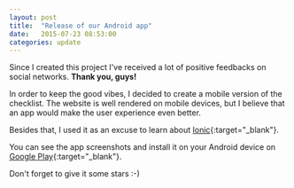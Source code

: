 ```yaml
---
layout: post
title:  "Release of our Android app"
date:   2015-07-23 08:53:00
categories: update
---
```


Since I created this project I've received a lot of positive feedbacks on social networks. **Thank you, guys!**

In order to keep the good vibes, I decided to create a mobile version of the checklist. The website is well rendered on mobile devices, but I believe that an app would make the user experience even better.

Besides that, I used it as an excuse to learn about [Ionic](http://ionicframework.com/){:target="_blank"}.

You can see the app screenshots and install it on your Android device on [Google Play](https://play.google.com/store/apps/details?id=com.ionicframework.wordpresssecuritychecklistapp804039){:target="_blank"}.

Don't forget to give it some stars :-)
